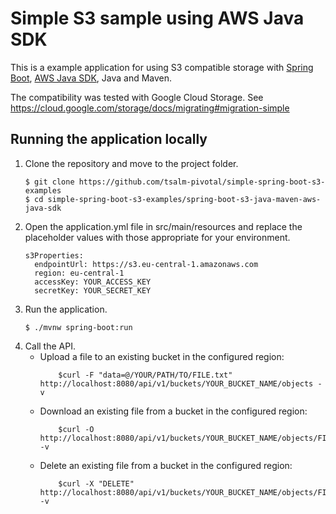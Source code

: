 Simple S3 sample using AWS Java SDK
============

This is a example application for using S3 compatible storage with [Spring Boot](http://projects.spring.io/spring-boot/),
[AWS Java SDK](https://aws.amazon.com/sdk-for-java/), Java and Maven.

The compatibility was tested with Google Cloud Storage. See https://cloud.google.com/storage/docs/migrating#migration-simple 

## Running the application locally
1. Clone the repository and move to the project folder.
    ```
    $ git clone https://github.com/tsalm-pivotal/simple-spring-boot-s3-examples
    $ cd simple-spring-boot-s3-examples/spring-boot-s3-java-maven-aws-java-sdk
    ```
2. Open the application.yml file in src/main/resources and replace the placeholder values with those appropriate for your environment.
    ```
    s3Properties:
      endpointUrl: https://s3.eu-central-1.amazonaws.com
      region: eu-central-1
      accessKey: YOUR_ACCESS_KEY
      secretKey: YOUR_SECRET_KEY
    ```
3. Run the application.
    ```
    $ ./mvnw spring-boot:run
    ```
4. Call the API.
    - Upload a file to an existing bucket in the configured region:
        ```
            $curl -F "data=@/YOUR/PATH/TO/FILE.txt" http://localhost:8080/api/v1/buckets/YOUR_BUCKET_NAME/objects -v
        ```
    - Download an existing file from a bucket in the configured region:
        ```
            $curl -O http://localhost:8080/api/v1/buckets/YOUR_BUCKET_NAME/objects/FILE.txt -v
        ```
    - Delete an existing file from a bucket in the configured region:
        ```
            $curl -X "DELETE" http://localhost:8080/api/v1/buckets/YOUR_BUCKET_NAME/objects/FILE.txt -v
        ```